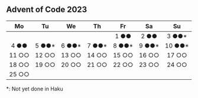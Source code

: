 ## Advent of Code 2023

| **Mo** | **Tu** | **We** | **Th** | **Fr** | **Sa** | **Su**  |
| :----: | :----: | :----: | :----: | :----: | :----: | :-----: |
|        |        |        |        |  1 ●●  |  2 ●●  | 3 ●●\*  |
|  4 ●●  | 5 ●●\* | 6 ●●\* | 7 ●●\* | 8 ●●\* | 9 ●●\* | 10 ●●\* |
| 11 ○○  | 12 ○○  | 13 ○○  | 14 ○○  | 15 ○○  | 16 ○○  |  17 ○○  |
| 18 ○○  | 19 ○○  | 20 ○○  | 21 ○○  | 22 ○○  | 23 ○○  |  24 ○○  |
| 25 ○○  |        |        |        |        |        |         |

\*: Not yet done in Haku
